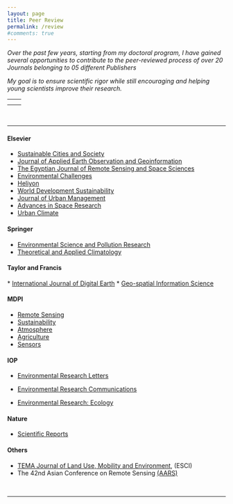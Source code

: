 ```yaml
---
layout: page
title: Peer Review
permalink: /review
#comments: true
---
```


<div style="max-width: 1200px; margin: 0 auto;">

<i>Over the past few years, starting from my doctoral program, I have gained several opportunities to contribute to the peer-reviewed process of over 20 Journals belonging to 05 different Publishers</i>

<i>My goal is to ensure scientific rigor while still encouraging and helping young scientists improve their research.</i>
<br>


<table width="1200">
    <tr>
        <td style="text-align: center;">
            <img src="{{site.baseurl}}/assets/images/review/Certificate_SCS_Recognised.jpg" alt="" />
        </td>
        <td style="text-align: center;">
            <img src="{{site.baseurl}}/assets/images/review/Certificate_ENVC_Recognised.jpg" alt="" />
        </td>
    </tr>
    <tr>
        <td style="text-align: center;">
            <img src="{{site.baseurl}}/assets/images/review/Certificate_JAG_Recognised.jpg" alt="" />
        </td>
        <td style="text-align: center;">
            <img src="{{site.baseurl}}/assets/images/review/Certificate_JUM_Recognised.jpg" alt="" />
        </td>
    </tr>
</table>

<br>
<hr>

<h4> Elsevier </h4>

* <a href="https://www.sciencedirect.com/journal/sustainable-cities-and-society">Sustainable Cities and Society</a>
* <a href="https://www.journals.elsevier.com/international-journal-of-applied-earth-observation-and-geoinformation">Journal of Applied Earth Observation and Geoinformation</a>
* <a href="https://www.sciencedirect.com/journal/the-egyptian-journal-of-remote-sensing-and-space-science">The Egyptian Journal of Remote Sensing and Space Sciences</a>
* <a href="https://www.journals.elsevier.com/environmental-challenges">Environmental Challenges</a>
* <a href="https://www.cell.com/heliyon/home">Heliyon</a>
* <a href="https://www.sciencedirect.com/journal/world-development-sustainability">World Development Sustainability</a>
* <a href="https://www.sciencedirect.com/journal/journal-of-urban-management">Journal of Urban Management</a>
* <a href="https://www.sciencedirect.com/journal/advances-in-space-research">Advances in Space Research</a>
* <a href="https://www.sciencedirect.com/journal/urban-climate">Urban Climate</a>

<h4> Springer  </h4>

* <a href="https://www.springer.com/journal/11356">Environmental Science and Pollution Research</a> 
* <a href="https://link.springer.com/journal/704">Theoretical and Applied Climatology</a> 

<h4> Taylor and Francis </h4>
* <a href="https://www.tandfonline.com/journals/tjde20">International Journal of Digital Earth</a> 
* <a href="https://www.tandfonline.com/toc/tgsi20/current">Geo-spatial Information Science</a> 

<h4> MDPI </h4>

* <a href="https://www.mdpi.com/journal/remotesensing">Remote Sensing</a> 
* <a href="https://www.mdpi.com/journal/sustainability">Sustainability</a> 
* <a href="https://www.mdpi.com/journal/atmosphere">Atmosphere</a> 
* <a href="https://www.mdpi.com/journal/agriculture">Agriculture</a> 
* <a href="https://www.mdpi.com/journal/sensors">Sensors</a> 

<h4> IOP </h4>

* <a href="https://iopscience.iop.org/journal/1748-9326">Environmental Research Letters</a> 
* <a href="https://iopscience.iop.org/journal/2515-7620">Environmental Research Communications</a> 

* <a href="https://iopscience.iop.org/journal/2752-664X">Environmental Research: Ecology</a>

<h4> Nature </h4>

* <a href="https://www.nature.com/srep/">Scientific Reports</a>

<h4> Others </h4>

* <a href="http://www.serena.unina.it/index.php/tema/">TEMA Journal of Land Use, Mobility and Environment</a>, (ESCI)
* The 42nd Asian Conference on Remote Sensing <a href="https://a-a-r-s.org/">(AARS)</a> 

<br/>
<hr>

</div>